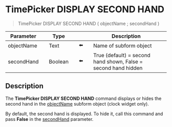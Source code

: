 # TimePicker DISPLAY SECOND HAND

> TimePicker DISPLAY SECOND HAND ( objectName ; secondHand )

| Parameter |     | Type |     |     |     | Description |     |
| --- | --- | --- | --- | --- | --- | --- | --- |
| objectName |     | Text |     | ⬅️ |     | Name of subform object |     |
| secondHand |     | Boolean |     | ⬅️ |     | True (default) = second hand shown, False = second hand hidden |     |

## Description

The **TimePicker DISPLAY SECOND HAND** command displays or hides the second hand in the [objectName](# "Name of subform object") subform object (clock widget only).

By default, the second hand is displayed. To hide it, call this command and pass **False** in the [secondHand](# "True (default) = second hand shown, False = second hand hidden") parameter.
